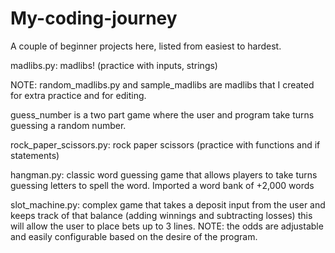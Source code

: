 # My-coding-journey
A couple of beginner projects here, listed from easiest to hardest.

madlibs.py: madlibs! (practice with inputs, strings)

  NOTE: random_madlibs.py and sample_madlibs are madlibs that I created for extra practice and for editing. 
  
guess_number is a two part game where the user and program take turns guessing a random number.

rock_paper_scissors.py: rock paper scissors (practice with functions and if statements)

hangman.py: classic word guessing game that allows players to take turns guessing letters to spell the word. Imported a word bank of +2,000 words

slot_machine.py: complex game that takes a deposit input from the user and keeps track of that balance (adding winnings and subtracting losses) this will allow the user to place bets up to 3 lines. 
  NOTE: the odds are adjustable and easily configurable based on the desire of the program. 
